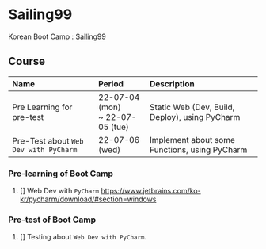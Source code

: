# Sailing99
Korean Boot Camp : [Sailing99](https://hanghae99.spartacodingclub.kr/)

## Course

| Name | Period | Description |
| :--- | :----- | :---------- |
| Pre Learning for pre-test | 22-07-04 (mon)<br>~ 22-07-05 (tue)| Static Web (Dev, Build, Deploy), using PyCharm |
| Pre-Test about `Web Dev with PyCharm` | 22-07-06 (wed) | Implement about some Functions, using PyCharm |

### Pre-learning of Boot Camp

1. [] Web Dev with `PyCharm` https://www.jetbrains.com/ko-kr/pycharm/download/#section=windows

### Pre-test of Boot Camp

1. [] Testing about `Web Dev with PyCharm`.
